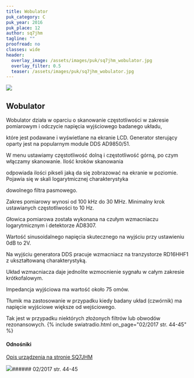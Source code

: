 ```yaml
---
title: Wobulator
puk_category: C
puk_year: 2016
puk_place: 12
author: sq7jhm
tagline: ""
proofread: no
classes: wide
header:
  overlay_image: /assets/images/puk/sq7jhm_wobulator.jpg
  overlay_filter: 0.5
  teaser: /assets/images/puk/sq7jhm_wobulator.jpg
---
```






 



![](assets/data/img/projects/2016-12-0.jpg) 



Wobulator
---------





 Wobulator działa w oparciu o skanowanie częstotliwości w zakresie pomiarowym i odczycie napięcia wyjściowego badanego układu,

 które jest podawane i wyświetlane na ekranie LCD. Generator sterujący oparty jest na popularnym module DDS AD9850/51.






 W menu ustawiamy częstotliwość dolną i częstotliwość górną, po czym włączamy skanowanie. Ilość kroków skanowania

 odpowiada ilości pikseli jaką da się zobrazować na ekranie w poziomie. Pojawia się w skali logarytmicznej charakterystyka

 dowolnego filtra pasmowego.






 Zakres pomiarowy wynosi od 100 kHz do 30 MHz. Minimalny krok ustawianych częstotliwości to 10 Hz.

 Głowica pomiarowa została wykonana na czułym wzmacniaczu logarytmicznym i detektorze AD8307.

 




 Wartość sinusoidalnego napięcia skutecznego na wyjściu przy ustawieniu 0dB to 2V.

 Na wyjściu generatora DDS pracuje wzmacniacz na tranzystorze RD16HHF1 z ukształtowaną charakterystyką.

 Układ wzmacniacza daje jednolite wzmocnienie sygnału w całym zakresie krótkofalowym.   


 Impedancja wyjściowa ma wartość około 75 omów. 




 Tłumik ma zastosowanie w przypadku kiedy badany układ (czwórnik) ma napięcie wyjściowe większe od wejściowego.

 Tak jest w przypadku niektórych złożonych filtrów lub obwodów rezonansowych.
{% include swiatradio.html on_page="02/2017 str. 44-45" %}






#### Odnośniki

[Opis urządzenia na stronie SQ7JHM](https://sq7jhm.pzk.pl/wobulator.html)

 



![](assets/img/logo/sr_logo_s.jpg)###### 02/2017 str. 44-45

 





 


